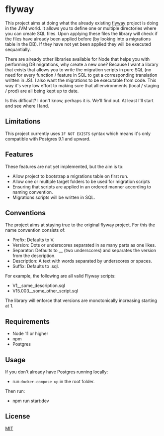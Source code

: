 # flyway

This project aims at doing what the already existing [flyway](https://flywaydb.org/documentation/) project is doing in the JVM world. It allows you to define one or multiple directories where you can create SQL files. Upon applying these files the library will check if the files have already been applied before (by looking into a migrations table in the DB). If they have not yet been applied they will be executed sequantially.

There are already other libraries available for Node that helps you with performing DB migrations, why create a new one? Because I want a library that exists that allows you to write the migration scripts in pure SQL (no need for every function / feature in SQL to get a corresponding translation written in JS). I also want the migrations to be executable from code. This way it's very low effort to making sure that all environments (local / staging / prod) are all being kept up to date.

Is this difficult? I don't know, perhaps it is. We'll find out. At least I'll start and see where I land.

## Limitations

This project currently uses `IF NOT EXISTS` syntax which means it's only compatible with Postgres 9.1 and upward.

## Features

These features are not yet implemented, but the aim is to:

* Allow project to bootstrap a migrations table on first run.
* Allow one or multiple target folders to be used for migration scripts
* Ensuring that scripts are applied in an ordered manner according to naming convention.
* Migrations scripts will be written in SQL.

## Conventions

The project aims at staying true to the original flyway project. For this the name convention consists of:

* Prefix: Defaults to V.
* Version: Dots or underscores separated in as many parts as one likes.
* Separator: Defaults to __ (two underscores) and separates the version from the description.
* Description: A text with words separated by underscores or spaces.
* Suffix: Defaults to .sql.

For example, the following are all valid Flyway scripts:

* V1__some_description.sql 
* V15.003__some_other_script.sql

The library will enforce that versions are monotonically increasing starting at 1.

## Requirements

* Node 11 or higher
* npm
* Postgres

## Usage

If you don't already have Postgres running locally:
* run `docker-compose up` in the root folder.

Then run:
* npm run start:dev

## License

[MIT](./LICENSE)
